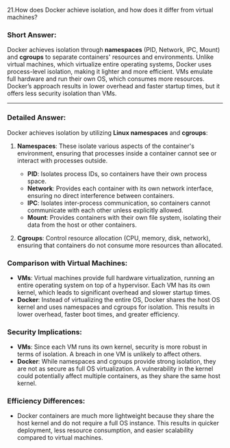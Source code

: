 
21.How does Docker achieve isolation, and how does it differ from virtual machines?


### Short Answer:
Docker achieves isolation through **namespaces** (PID, Network, IPC, Mount) and **cgroups** to separate containers' resources and environments. Unlike virtual machines, which virtualize entire operating systems, Docker uses process-level isolation, making it lighter and more efficient. VMs emulate full hardware and run their own OS, which consumes more resources. Docker’s approach results in lower overhead and faster startup times, but it offers less security isolation than VMs.

---

### Detailed Answer:
Docker achieves isolation by utilizing **Linux namespaces** and **cgroups**:

1. **Namespaces**: These isolate various aspects of the container's environment, ensuring that processes inside a container cannot see or interact with processes outside.
   - **PID**: Isolates process IDs, so containers have their own process space.
   - **Network**: Provides each container with its own network interface, ensuring no direct interference between containers.
   - **IPC**: Isolates inter-process communication, so containers cannot communicate with each other unless explicitly allowed.
   - **Mount**: Provides containers with their own file system, isolating their data from the host or other containers.

2. **Cgroups**: Control resource allocation (CPU, memory, disk, network), ensuring that containers do not consume more resources than allocated.

### Comparison with Virtual Machines:
- **VMs**: Virtual machines provide full hardware virtualization, running an entire operating system on top of a hypervisor. Each VM has its own kernel, which leads to significant overhead and slower startup times.
- **Docker**: Instead of virtualizing the entire OS, Docker shares the host OS kernel and uses namespaces and cgroups for isolation. This results in lower overhead, faster boot times, and greater efficiency.

### Security Implications:
- **VMs**: Since each VM runs its own kernel, security is more robust in terms of isolation. A breach in one VM is unlikely to affect others.
- **Docker**: While namespaces and cgroups provide strong isolation, they are not as secure as full OS virtualization. A vulnerability in the kernel could potentially affect multiple containers, as they share the same host kernel.

### Efficiency Differences:
- Docker containers are much more lightweight because they share the host kernel and do not require a full OS instance. This results in quicker deployment, less resource consumption, and easier scalability compared to virtual machines.